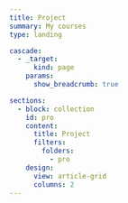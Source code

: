 ```yaml
---
title: Project
summary: My courses
type: landing

cascade:
  - _target:
      kind: page
    params:
      show_breadcrumb: true

sections:
  - block: collection
    id: pro
    content:
      title: Project
      filters:
        folders:
          - pro
    design:
      view: article-grid
      columns: 2
---
```



